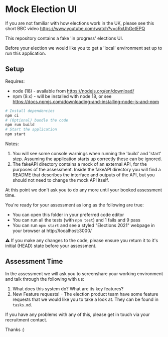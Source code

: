 # Mock Election UI

If you are not familiar with how elections work in the UK, please see this short BBC video https://www.youtube.com/watch?v=cRxUhGetEPQ

This repository contains a fake 'in progress' elections UI.

Before your election we would like you to get a 'local' environment set up to run this application.

## Setup

Requires:

- node (18) - available from https://nodejs.org/en/download/
- npm (9.x) - will be installed with node 18, or see https://docs.npmjs.com/downloading-and-installing-node-js-and-npm

```sh
# Install dependencies
npm ci
# (Optional) bundle the code
npm run build
# Start the application
npm start
```

Notes:

1. You will see some console warnings when running the 'build' and 'start' step. Assuming the application starts up correctly these can be ignored.
2. The fakeAPI directory contains a mock of an external API, for the purposes of the assessment. Inside the fakeAPI directory you will find a README that describes the interface and outputs of the API, but you should not need to change the mock API itself.

At this point we don't ask you to do any more until your booked assessment time.

You're ready for your assessment as long as the following are true:

- You can open this folder in your preferred code editor
- You can run all the tests (with `npm test`) and 1 fails and 9 pass
- You can run `npm start` and see a styled "Elections 2021" webpage in your browser at http://localhost:3000/

:warning: If you make any changes to the code, please ensure you return it to it's initial (HEAD) state before your assessment.

## Assessment Time

In the assessment we will ask you to screenshare your working environment and talk through the following with us:

1. What does this system do? What are its key features?
2. New Feature requests! - The election product team have some feature requests that we would like you to take a look at. They can be found in `tasks.md`.

If you have any problems with any of this, please get in touch via your recruitment contact.

Thanks :)
